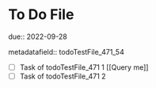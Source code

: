 # To Do File

due:: 2022-09-28

metadatafield:: todoTestFile_471\_54

- [ ] Task of todoTestFile_471 1 [[Query me]]
- [ ] Task of todoTestFile_471 2
